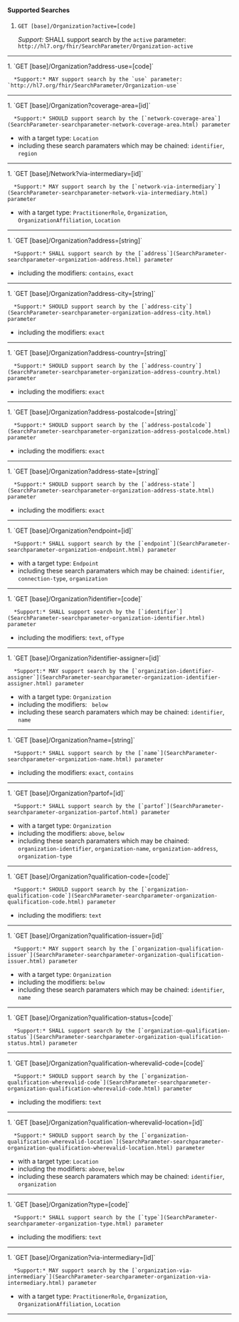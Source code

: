 #### Supported Searches

1. `GET [base]/Organization?active=[code]`

      *Support:* SHALL support search by the `active` parameter: `http://hl7.org/fhir/SearchParameter/Organization-active`
<hr />
1. `GET [base]/Organization?address-use=[code]`

      *Support:* MAY support search by the `use` parameter: `http://hl7.org/fhir/SearchParameter/Organization-use`
<hr />
1. `GET [base]/Organization?coverage-area=[id]`

      *Support:* SHOULD support search by the [`network-coverage-area`](SearchParameter-searchparameter-network-coverage-area.html) parameter 
   - with a target type:  `Location`   
   - including these search paramaters which may be chained:  `identifier`, `region` 
<hr />
1. `GET [base]/Network?via-intermediary=[id]`

      *Support:* MAY support search by the [`network-via-intermediary`](SearchParameter-searchparameter-network-via-intermediary.html) parameter 
   - with a target type:  `PractitionerRole`, `Organization`, `OrganizationAffiliation`, `Location`    
<hr />
1. `GET [base]/Organization?address=[string]`

      *Support:* SHALL support search by the [`address`](SearchParameter-searchparameter-organization-address.html) parameter  
   - including the modifiers:  `contains`, `exact`   
<hr />
1. `GET [base]/Organization?address-city=[string]`

      *Support:* SHOULD support search by the [`address-city`](SearchParameter-searchparameter-organization-address-city.html) parameter  
   - including the modifiers:  `exact`   
<hr />
1. `GET [base]/Organization?address-country=[string]`

      *Support:* SHOULD support search by the [`address-country`](SearchParameter-searchparameter-organization-address-country.html) parameter  
   - including the modifiers:  `exact`   
<hr />
1. `GET [base]/Organization?address-postalcode=[string]`

      *Support:* SHOULD support search by the [`address-postalcode`](SearchParameter-searchparameter-organization-address-postalcode.html) parameter  
   - including the modifiers:  `exact`   
<hr />
1. `GET [base]/Organization?address-state=[string]`

      *Support:* SHOULD support search by the [`address-state`](SearchParameter-searchparameter-organization-address-state.html) parameter  
   - including the modifiers:  `exact`   
<hr />
1. `GET [base]/Organization?endpoint=[id]`

      *Support:* SHALL support search by the [`endpoint`](SearchParameter-searchparameter-organization-endpoint.html) parameter 
   - with a target type:  `Endpoint`   
   - including these search paramaters which may be chained:  `identifier`, `connection-type`, `organization` 
<hr />
1. `GET [base]/Organization?identifier=[code]`

      *Support:* SHALL support search by the [`identifier`](SearchParameter-searchparameter-organization-identifier.html) parameter  
   - including the modifiers:  `text`, `ofType`   
<hr />
1. `GET [base]/Organization?identifier-assigner=[id]`

      *Support:* MAY support search by the [`organization-identifier-assigner`](SearchParameter-searchparameter-organization-identifier-assigner.html) parameter 
   - with a target type:  `Organization` 
   - including the modifiers:  ` below`  
   - including these search paramaters which may be chained:  `identifier`, `name` 
<hr />
1. `GET [base]/Organization?name=[string]`

      *Support:* SHALL support search by the [`name`](SearchParameter-searchparameter-organization-name.html) parameter  
   - including the modifiers:  `exact`, `contains`   
<hr />
1. `GET [base]/Organization?partof=[id]`

      *Support:* SHALL support search by the [`partof`](SearchParameter-searchparameter-organization-partof.html) parameter 
   - with a target type:  `Organization` 
   - including the modifiers:  `above`, `below`  
   - including these search paramaters which may be chained:  `organization-identifier`, `organization-name`, `organization-address`, `organization-type` 
<hr />
1. `GET [base]/Organization?qualification-code=[code]`

      *Support:* SHOULD support search by the [`organization-qualification-code`](SearchParameter-searchparameter-organization-qualification-code.html) parameter  
   - including the modifiers:  `text`   
<hr />
1. `GET [base]/Organization?qualification-issuer=[id]`

      *Support:* MAY support search by the [`organization-qualification-issuer`](SearchParameter-searchparameter-organization-qualification-issuer.html) parameter 
   - with a target type:  `Organization` 
   - including the modifiers:  `below`  
   - including these search paramaters which may be chained:  `identifier`, `name` 
<hr />
1. `GET [base]/Organization?qualification-status=[code]`

      *Support:* SHALL support search by the [`organization-qualification-status`](SearchParameter-searchparameter-organization-qualification-status.html) parameter     
<hr />
1. `GET [base]/Organization?qualification-wherevalid-code=[code]`

      *Support:* SHOULD support search by the [`organization-qualification-wherevalid-code`](SearchParameter-searchparameter-organization-qualification-wherevalid-code.html) parameter  
   - including the modifiers:  `text`   
<hr />
1. `GET [base]/Organization?qualification-wherevalid-location=[id]`

      *Support:* SHOULD support search by the [`organization-qualification-wherevalid-location`](SearchParameter-searchparameter-organization-qualification-wherevalid-location.html) parameter 
   - with a target type:  `Location` 
   - including the modifiers:  `above`, `below`  
   - including these search paramaters which may be chained:  `identifier`, `organization` 
<hr />
1. `GET [base]/Organization?type=[code]`

      *Support:* SHALL support search by the [`type`](SearchParameter-searchparameter-organization-type.html) parameter  
   - including the modifiers:  `text`   
<hr />
1. `GET [base]/Organization?via-intermediary=[id]`

      *Support:* MAY support search by the [`organization-via-intermediary`](SearchParameter-searchparameter-organization-via-intermediary.html) parameter 
   - with a target type:  `PractitionerRole`, `Organization`, `OrganizationAffiliation`, `Location`    
<hr />